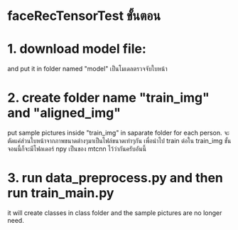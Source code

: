 # faceRecTensorTest ขั้นตอน
# 1. download model file:

and put it in folder named "model"
เป็นโมเดลตรวจจับใบหน้า

# 2. create folder name "train_img" and "aligned_img"

put sample pictures inside "train_img" in saparate folder for each person.
จะตัดแค่ส่วนใบหน้าจากภาพขนาดต่างๆมาเป็นไฟล์ขนาดเท่าๆกัน เพื่อนำไป train ต่อใน train_img
ขั้นจอนนี้ก็จะมีโฟลเดอร์ npy เป็นของ mtcnn ไว้ว่ากันครับอันนี้

# 3. run data_preprocess.py and then run train_main.py
 
it will create classes in class folder and the sample pictures are no longer need.
